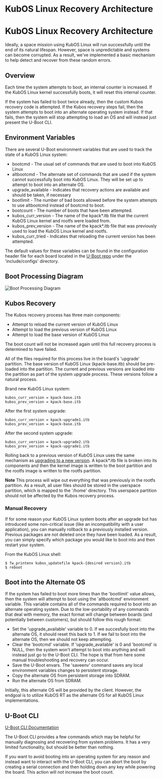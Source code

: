# KubOS Linux Recovery Architecture

# KubOS Linux Recovery Architecture

Ideally, a space mission using KubOS Linux will run successfully until the end of its natural lifespan. However, space is unpredictable and systems can become corrupted. As a result, we've implemented a basic mechanism to help detect and recover from these random errors.

## Overview

Each time the system attempts to boot, an internal counter is increased. If the KubOS Linux kernel successfully boots, it will reset this internal counter.

If the system has failed to boot twice already, then the custom Kubos recovery code is attempted. If the Kubos recovery steps fail, then the system attempts to boot into an alternate operating system instead. If that fails, then the system will stop attempting to load an OS and will instead just present the U-Boot CLI.

## Environment Variables

There are several U-Boot environment variables that are used to track the state of a KubOS Linux system:
* bootcmd - The usual set of commands that are used to boot into KubOS Linux
* altbootcmd - The alternate set of commands that are used if the system cannot successfully boot into KubOS Linux. They will be set up to attempt to boot into an alternate OS.
* upgrade_available - Indicates that recovery actions are available and should be taken, if necessary
* bootlimit - The number of bad boots allowed before the system attempts to use altbootcmd instead of bootcmd to boot. 
* bootcount - The number of boots that have been attempted.
* kubos\_curr\_version - The name of the kpack*.itb file that the current KubOS Linux kernel and rootfs were loaded from.
* kubos\_prev\_version - The name of the kpack*.itb file that was previously used to load the KubOS Linux kernel and rootfs. 
* kubos\_curr\_tried - Indicates that reloading the current version has been attempted.

The default values for these variables can be found in the configuration header file for each board located in the [U-Boot repo](https://github.com/kubostech/uboot) under the 'include/configs' directory.


## Boot Processing Diagram

![Boot Processing Diagram](images/kubos_linux_recovery.png)


## Kubos Recovery

The Kubos recovery process has three main components:
* Attempt to reload the current version of KubOS Linux
* Attempt to load the previous version of KubOS Linux
* Attempt to load the base version of KubOS Linux

The boot count will not be increased again until this full recovery process is determined to have failed.

All of the files required for this process live in the board's 'upgrade' partition. The base version of KubOS Linux (kpack-base.itb) should be pre-loaded into the partition. The current and previous versions are loaded into the partition as part of the system upgrade process. These versions follow a natural process.

Brand new KubOS Linux system:

    kubos_curr_version = kpack-base.itb
    kubos_prev_version = kpack-base.itb
    
After the first system upgrade:

    kubos_curr_version = kpack-upgrade1.itb
    kubos_prev_version = kpack-base.itb
    
After the second system upgrade:

    kubos_curr_version = kpack-upgrade2.itb
    kubos_prev_version = kpack-upgrade1.itb

Rolling back to a previous version of KubOS Linux uses the same mechanism as [upgrading to a new version](docs/kubos-linux-upgrade.md). A kpack*.itb file
is broken into its components and then the kernel image is written to the boot partition and the rootfs image is written to the rootfs partition.

**Note** This process will wipe out everything that was previously in the rootfs partition. As a result, all user files should be stored in the userspace partition, which is mapped to the '/home' directory. This userspace partition should not be affected by the Kubos recovery process.

### Manual Recovery

If for some reason your KubOS Linux system boots after an upgrade but has introduced some non-critical issue (like an incompatibility with a user application), you can manually rollback to a previously installed version. Previous packages are not deleted once they have been loaded. As a result, you can simply specify which package you would like to boot into and then restart your system.

From the KubOS Linux shell:

    $ fw_printenv kubos_updatefile kpack-{desired version}.itb
    $ reboot


## Boot into the Alternate OS

If the system has failed to boot more times than the 'bootlimit' value allows, then the system will attempt to boot using the 'altbootcmd' environment variable.  This variable contains all of the commands required to boot into an alternate operating system. Due to the low-portability of any commands that deal with memory, the exact format will change between boards (and potentially between customers), but should follow this rough format:

* Set the 'upgrade_available' variable to 0. If we succesfully boot into the alternate OS, it should reset this back to 1. If we fail to boot into the alternate OS, then we should not keep attempting.
* Clear the 'bootcmd' variable. If 'upgrade_available' is 0 and 'bootcmd' is NULL, then the system won't attempt to boot into anything and will instead just go to the U-Boot CLI. The hope is that from here some manual troubleshooting and recovery can occur.
* Save the U-Boot envars. The 'saveenv' command saves any local environment variables changes to persistent storage.
* Copy the alternate OS from persistent storage into SDRAM.
* Run the alternate OS from SDRAM.

Initially, this alternate OS will be provided by the client. However, the endgoal is to utilize KubOS RT as the alternate OS for all KubOS Linux implementations.

## U-Boot CLI

[U-Boot CLI Documentation](http://www.denx.de/wiki/DULG/UBootCommandLineInterface)

The U-Boot CLI provides a few commands which may be helpful for manually diagnosing and recovering from system problems. It has a very limited functionality, but should be better than nothing.

If you want to avoid booting into an operating system for any reason and instead want to interact with the U-Boot CLI, you can abort the boot by creating a serial connection and then holding down any key while powering the board. This action will not increase the boot count. 